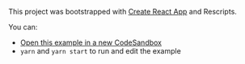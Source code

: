 This project was bootstrapped with [Create React App](https://github.com/facebook/create-react-app) and Rescripts.

You can:

- [Open this example in a new CodeSandbox](https://codesandbox.io/s/github/TanStack/table/tree/v7/examples/expanding)
- `yarn` and `yarn start` to run and edit the example
